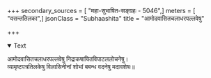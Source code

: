 +++
secondary_sources = [ "महा-सुभाषित-सङ्ग्रहः - 5046",]
meters = [ "वसन्ततिलका",]
jsonClass = "Subhaashita"
title = "आमोदवासितचलाधरपल्लवेषु"

+++

<details open><summary>Text</summary>

आमोदवासितचलाधरपल्लवेषु निद्राकषायितविपाटललोचनेषु।  
व्यामृष्टपत्रतिलकेषु विलासिनीनां शोभां बबन्ध वदनेषु मदावशेषः॥
</details>
